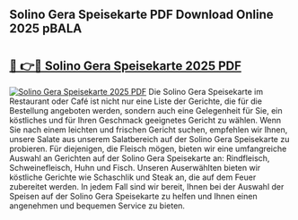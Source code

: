 ## Solino Gera Speisekarte PDF Download Online 2025 pBALA

# <h2><a href="http://gccdez.nevu.top/?p=Solino+Gera+Speisekarte">🔗 👉🔴 Solino Gera Speisekarte 2025 PDF</a></h2>

[![Solino Gera Speisekarte 2025 PDF](https://i.imgur.com/dBaPXMq.png)](http://gccdez.nevu.top/?p=Solino+Gera+Speisekarte)
Die Solino Gera Speisekarte im Restaurant oder Café ist nicht nur eine Liste der Gerichte, die für die Bestellung angeboten werden, sondern auch eine Gelegenheit für Sie, ein köstliches und für Ihren Geschmack geeignetes Gericht zu wählen. Wenn Sie nach einem leichten und frischen Gericht suchen, empfehlen wir Ihnen, unsere Salate aus unserem Salatbereich auf der Solino Gera Speisekarte zu probieren. Für diejenigen, die Fleisch mögen, bieten wir eine umfangreiche Auswahl an Gerichten auf der Solino Gera Speisekarte an: Rindfleisch, Schweinefleisch, Huhn und Fisch. Unseren Auserwählten bieten wir köstliche Gerichte wie Schaschlik und Steak an, die auf dem Feuer zubereitet werden. In jedem Fall sind wir bereit, Ihnen bei der Auswahl der Speisen auf der Solino Gera Speisekarte zu helfen und Ihnen einen angenehmen und bequemen Service zu bieten.
